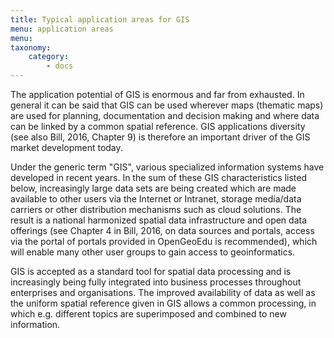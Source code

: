 ```yaml
---
title: Typical application areas for GIS
menu: application areas
menu:
taxonomy:
    category:
        - docs
---
```

The application potential of GIS is enormous and far from exhausted. In general it can be said that GIS can be used wherever maps (thematic maps) are used for planning, documentation and decision making and where data can be linked by a common spatial reference. GIS applications diversity (see also Bill, 2016, Chapter 9) is therefore an important driver of the GIS market development today. 

Under the generic term "GIS", various specialized information systems have developed in recent years. In the sum of these GIS characteristics listed below, increasingly large data sets are being created which are made available to other users via the Internet or Intranet, storage media/data carriers or other distribution mechanisms such as cloud solutions. The result is a national harmonized spatial data infrastructure and open data offerings (see Chapter 4 in Bill, 2016, on data sources and portals, access via the portal of portals provided in OpenGeoEdu is recommended), which will enable many other user groups to gain access to geoinformatics. 

GIS is accepted as a standard tool for spatial data processing and is increasingly being fully integrated into business processes throughout enterprises and organisations. The improved availability of data as well as the uniform spatial reference given in GIS allows a common processing, in which e.g. different topics are superimposed and combined to new information.


